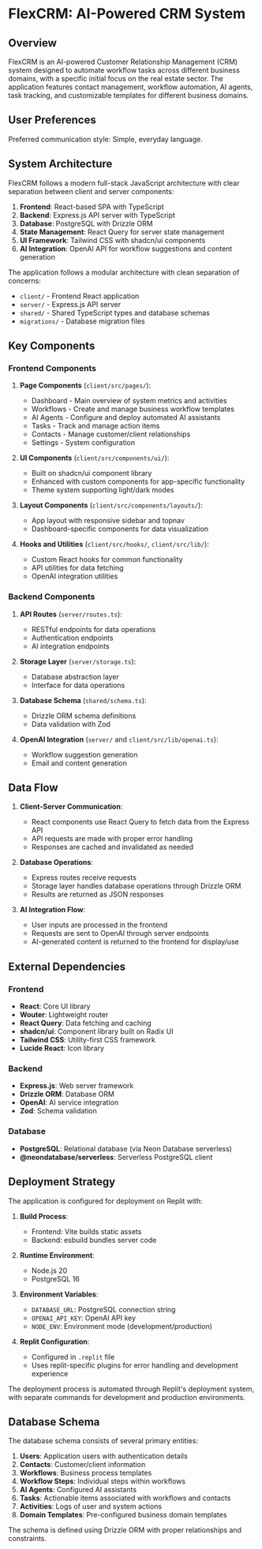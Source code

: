 # FlexCRM: AI-Powered CRM System

## Overview

FlexCRM is an AI-powered Customer Relationship Management (CRM) system designed to automate workflow tasks across different business domains, with a specific initial focus on the real estate sector. The application features contact management, workflow automation, AI agents, task tracking, and customizable templates for different business domains.

## User Preferences

Preferred communication style: Simple, everyday language.

## System Architecture

FlexCRM follows a modern full-stack JavaScript architecture with clear separation between client and server components:

1. **Frontend**: React-based SPA with TypeScript
2. **Backend**: Express.js API server with TypeScript
3. **Database**: PostgreSQL with Drizzle ORM
4. **State Management**: React Query for server state management
5. **UI Framework**: Tailwind CSS with shadcn/ui components
6. **AI Integration**: OpenAI API for workflow suggestions and content generation

The application follows a modular architecture with clean separation of concerns:

- `client/` - Frontend React application
- `server/` - Express.js API server
- `shared/` - Shared TypeScript types and database schemas
- `migrations/` - Database migration files

## Key Components

### Frontend Components

1. **Page Components** (`client/src/pages/`):
   - Dashboard - Main overview of system metrics and activities
   - Workflows - Create and manage business workflow templates
   - AI Agents - Configure and deploy automated AI assistants
   - Tasks - Track and manage action items
   - Contacts - Manage customer/client relationships
   - Settings - System configuration

2. **UI Components** (`client/src/components/ui/`):
   - Built on shadcn/ui component library
   - Enhanced with custom components for app-specific functionality
   - Theme system supporting light/dark modes

3. **Layout Components** (`client/src/components/layouts/`):
   - App layout with responsive sidebar and topnav
   - Dashboard-specific components for data visualization

4. **Hooks and Utilities** (`client/src/hooks/`, `client/src/lib/`):
   - Custom React hooks for common functionality
   - API utilities for data fetching
   - OpenAI integration utilities

### Backend Components

1. **API Routes** (`server/routes.ts`):
   - RESTful endpoints for data operations
   - Authentication endpoints
   - AI integration endpoints

2. **Storage Layer** (`server/storage.ts`):
   - Database abstraction layer
   - Interface for data operations

3. **Database Schema** (`shared/schema.ts`):
   - Drizzle ORM schema definitions
   - Data validation with Zod

4. **OpenAI Integration** (`server/` and `client/src/lib/openai.ts`):
   - Workflow suggestion generation
   - Email and content generation

## Data Flow

1. **Client-Server Communication**:
   - React components use React Query to fetch data from the Express API
   - API requests are made with proper error handling
   - Responses are cached and invalidated as needed

2. **Database Operations**:
   - Express routes receive requests
   - Storage layer handles database operations through Drizzle ORM
   - Results are returned as JSON responses

3. **AI Integration Flow**:
   - User inputs are processed in the frontend
   - Requests are sent to OpenAI through server endpoints
   - AI-generated content is returned to the frontend for display/use

## External Dependencies

### Frontend

- **React**: Core UI library
- **Wouter**: Lightweight router
- **React Query**: Data fetching and caching
- **shadcn/ui**: Component library built on Radix UI
- **Tailwind CSS**: Utility-first CSS framework
- **Lucide React**: Icon library

### Backend

- **Express.js**: Web server framework
- **Drizzle ORM**: Database ORM
- **OpenAI**: AI service integration
- **Zod**: Schema validation

### Database

- **PostgreSQL**: Relational database (via Neon Database serverless)
- **@neondatabase/serverless**: Serverless PostgreSQL client

## Deployment Strategy

The application is configured for deployment on Replit with:

1. **Build Process**:
   - Frontend: Vite builds static assets
   - Backend: esbuild bundles server code

2. **Runtime Environment**:
   - Node.js 20
   - PostgreSQL 16

3. **Environment Variables**:
   - `DATABASE_URL`: PostgreSQL connection string
   - `OPENAI_API_KEY`: OpenAI API key
   - `NODE_ENV`: Environment mode (development/production)

4. **Replit Configuration**:
   - Configured in `.replit` file
   - Uses replit-specific plugins for error handling and development experience

The deployment process is automated through Replit's deployment system, with separate commands for development and production environments.

## Database Schema

The database schema consists of several primary entities:

1. **Users**: Application users with authentication details
2. **Contacts**: Customer/client information
3. **Workflows**: Business process templates
4. **Workflow Steps**: Individual steps within workflows
5. **AI Agents**: Configured AI assistants
6. **Tasks**: Actionable items associated with workflows and contacts
7. **Activities**: Logs of user and system actions
8. **Domain Templates**: Pre-configured business domain templates

The schema is defined using Drizzle ORM with proper relationships and constraints.